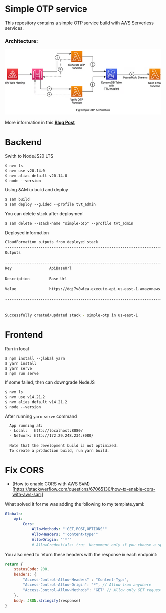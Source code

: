 # Simple OTP service

This repository contains a simple OTP service build with AWS Serverless services.

### Architecture:

![Simple OTP Architecture](./images/simple-OTP-architecture-on-AWS.png)

More information in this **[Blog Post](https://tuts.heomi.net/create-a-simple-otp-system-with-aws-serverless/)**


# Backend

Swith to NodeJS20 LTS
```
$ nvm ls
$ nvm use v20.14.0
$ nvm alias default v20.14.0
$ node --version
```

Using SAM to build and deploy
```
$ sam build
$ sam deploy --guided --profile tvt_admin
```

You can delete stack after deployment
```
$ sam delete --stack-name "simple-otp" --profile tvt_admin
```

Deployed information
```bash
CloudFormation outputs from deployed stack
-------------------------------------------------------------------------------------------------
Outputs

-------------------------------------------------------------------------------------------------
Key                 ApiBaseUrl

Description         Base Url

Value               https://dqj7v8wfea.execute-api.us-east-1.amazonaws.com/dev/

-------------------------------------------------------------------------------------------------


Successfully created/updated stack - simple-otp in us-east-1
```
# Frontend

Run in local
```
$ npm install --global yarn
$ yarn install
$ yarn serve
$ npm run serve
```

If some failed, then can downgrade NodeJS
```
$ nvm ls
$ nvm use v14.21.2
$ nvm alias default v14.21.2
$ node --version
```

After running `yarn serve` command
```
  App running at:
  - Local:   http://localhost:8080/
  - Network: http://172.29.248.234:8080/

  Note that the development build is not optimized.
  To create a production build, run yarn build.
```

# Fix CORS
* (How to enable CORS with AWS SAM)[https://stackoverflow.com/questions/67065130/how-to-enable-cors-with-aws-sam]

What solved it for me was adding the following to my template.yaml:
```yaml
Globals:
    Api:
        Cors:
            AllowMethods: "'GET,POST,OPTIONS'"
            AllowHeaders: "'content-type'"
            AllowOrigin: "'*'"
            # AllowCredentials: true  Uncomment only if you choose a specific origin instead of the * wildcard.
```

You also need to return these headers with the response in each endpoint:
```js
return {
    statusCode: 200,
    headers: {
        "Access-Control-Allow-Headers" : "Content-Type",
        "Access-Control-Allow-Origin": "*", // Allow from anywhere 
        "Access-Control-Allow-Methods": "GET" // Allow only GET request 
    },
    body: JSON.stringify(response)
}
```